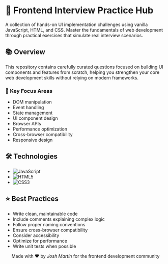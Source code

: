 # 🚀 Frontend Interview Practice Hub

A collection of hands-on UI implementation challenges using vanilla JavaScript, HTML, and CSS. Master the fundamentals of web development through practical exercises that simulate real interview scenarios.

## 📚 Overview

This repository contains carefully curated questions focused on building UI components and features from scratch, helping you strengthen your core web development skills without relying on modern frameworks.

### 🎯 Key Focus Areas

- DOM manipulation
- Event handling
- State management
- UI component design
- Browser APIs
- Performance optimization
- Cross-browser compatibility
- Responsive design

## 🛠️ Technologies

- ![JavaScript](https://img.shields.io/badge/-JavaScript-F7DF1E?style=flat-square&logo=javascript&logoColor=black)
- ![HTML5](https://img.shields.io/badge/-HTML5-E34F26?style=flat-square&logo=html5&logoColor=white)
- ![CSS3](https://img.shields.io/badge/-CSS3-1572B6?style=flat-square&logo=css3&logoColor=white)

## ⭐ Best Practices

- Write clean, maintainable code
- Include comments explaining complex logic
- Follow proper naming conventions
- Ensure cross-browser compatibility
- Consider accessibility
- Optimize for performance
- Write unit tests when possible

<div align="center">
Made with ❤️ by <em>Josh Martin</em> for the frontend development community
</div>
